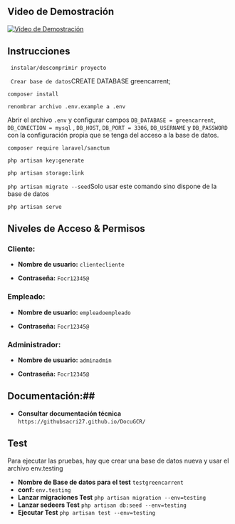 ## Video de Demostración

[![Video de Demostración](![image](https://github.com/user-attachments/assets/db02da2a-3866-48a4-8df6-53fa5ed98cda)
)](https://youtu.be/0oZgeypOtnU?si=9oMpefkBrKrMpu-u)


## Instrucciones

``` instalar/descomprimir proyecto```

``` Crear base de datos```CREATE DATABASE greencarrent;

``` composer install ```

``` renombrar archivo .env.example a .env ```

Abrir el archivo `.env` y configurar campos `DB_DATABASE = greencarrent`, `DB_CONECTION = mysql` , `DB_HOST`, `DB_PORT = 3306`, `DB_USERNAME` y `DB_PASSWORD` con la configuración propia que se tenga del acceso a la base de datos.

``` composer require laravel/sanctum ```

``` php artisan key:generate ```

``` php artisan storage:link ```

``` php artisan migrate --seed ```Solo usar este comando sino dispone de la base de datos

``` php artisan serve ```

## Niveles de Acceso & Permisos


### Cliente:

- **Nombre de usuario:** ``` clientecliente ```

- **Contraseña:** ``` Focr12345@ ```

### Empleado:

- **Nombre de usuario:** ``` empleadoempleado ```

- **Contraseña:** ``` Focr12345@ ```

### Administrador:

- **Nombre de usuario:** ``` adminadmin ```

- **Contraseña:** ``` Focr12345@ ```

## Documentación:##

- **Consultar documentación técnica**
``` https://githubsacri27.github.io/DocuGCR/ ```

## Test
Para ejecutar las pruebas, hay que crear una base de datos nueva y usar el archivo env.testing
- **Nombre de Base de datos para el test** ``` testgreencarrent ```
- **conf:** ``` env.testing ```
- **Lanzar migraciones Test** ``` php artisan migration --env=testing     ```
- **Lanzar sedeers Test** ``` php artisan db:seed --env=testing      ```
- **Ejecutar Test** ``` php artisan test --env=testing    ```

